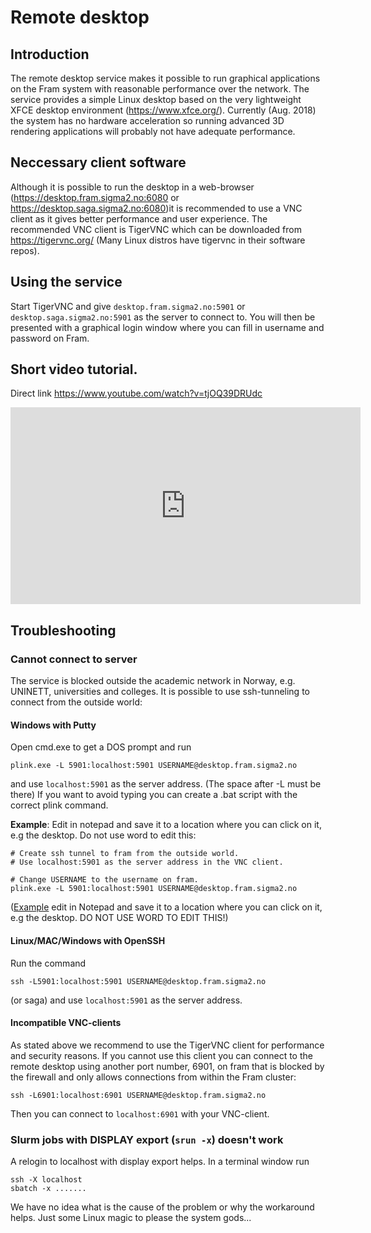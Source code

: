 # Remote desktop

## Introduction

The remote desktop service makes it possible to run graphical applications on the Fram system with reasonable performance over the network. The service provides a simple Linux desktop based on the very lightweight XFCE desktop environment (<https://www.xfce.org/>). Currently (Aug. 2018) the system has no hardware acceleration so running advanced 3D rendering applications will probably not have adequate performance.

## Neccessary client software

Although it is possible to run the desktop in a web-browser (<https://desktop.fram.sigma2.no:6080> or <https://desktop.saga.sigma2.no:6080>)it is recommended to use a VNC client as it gives better performance and user experience. The recommended VNC client is TigerVNC which can be downloaded from <https://tigervnc.org/> (Many Linux distros have tigervnc in their software repos).

## Using the service

Start TigerVNC and give `desktop.fram.sigma2.no:5901` or `desktop.saga.sigma2.no:5901` as the server to connect to. You will then be presented with a graphical login window where you can fill in username and password on Fram.

## Short video tutorial.

Direct link <https://www.youtube.com/watch?v=tjOQ39DRUdc>

<iframe width="560" height="315" src="https://www.youtube.com/embed/tjOQ39DRUdc?rel=0" frameborder="0" allow="autoplay; encrypted-media" allowfullscreen></iframe>

## Troubleshooting

### Cannot connect to server

The service is blocked outside the academic network in Norway, e.g. UNINETT, universities and colleges. It is possible to use ssh-tunneling to connect from the outside world:

#### Windows with Putty

Open cmd.exe to get a DOS prompt and run

```shell
plink.exe -L 5901:localhost:5901 USERNAME@desktop.fram.sigma2.no
```

and use `localhost:5901` as the server address. (The space after -L must be there) If you want to avoid typing you can create a .bat script with the correct plink command.

**Example**: Edit in notepad and save it to a location where you can click on it, e.g the desktop. Do not use word to edit this:
```
# Create ssh tunnel to fram from the outside world.
# Use localhost:5901 as the server address in the VNC client.

# Change USERNAME to the username on fram.
plink.exe -L 5901:localhost:5901 USERNAME@desktop.fram.sigma2.no
```

([Example](./ssh-tunnel-fram.bat) edit in Notepad and save it to a location where you can click on it, e.g the desktop. DO NOT USE WORD TO EDIT THIS!)

#### Linux/MAC/Windows with OpenSSH

Run the command

```shell
ssh -L5901:localhost:5901 USERNAME@desktop.fram.sigma2.no
```

(or saga) and use `localhost:5901` as the server address.

#### Incompatible VNC-clients

As stated above we recommend to use the TigerVNC client for performance and security reasons. If you cannot use this client you can connect to the remote desktop using another port number, 6901, on fram that is blocked by the firewall and only allows connections from within the Fram cluster:

```shell
ssh -L6901:localhost:6901 USERNAME@desktop.fram.sigma2.no
```

Then you can connect to `localhost:6901` with your VNC-client.

### Slurm jobs with DISPLAY export (`srun -x`) doesn't work

A relogin to localhost with display export helps. In a terminal window run

```shell
ssh -X localhost
sbatch -x .......
```

We have no idea what is the cause of the problem or why the workaround helps. Just some Linux magic to please the system gods...
